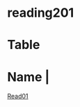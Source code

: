 # reading201

# Table
 
 # Name |

 [Read01](https://github.com/SamahDasan/reading201/blob/main/class01.md)
